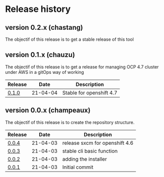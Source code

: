 # Release history

## version 0.2.x (chastang)

The objectif of this release is to get a stable release of this tool

## version 0.1.x (chauzu)

The objectif of this release is to get a release for managing OCP 4.7 cluster under AWS in a gitOps way of working

| Release                                                      | Date     | Description              |
| ------------------------------------------------------------ | -------- | ------------------------ |
| [0.1.0](https://github.com/startxfr/sxcm/releases/tag/0.1.0) | 21-04-04 | Stable for openshift 4.7 |

## version 0.0.x (champeaux)

The objectif of this release is to create the repository structure.

| Release                                                      | Date     | Description                    |
| ------------------------------------------------------------ | -------- | ------------------------------ |
| [0.0.4](https://github.com/startxfr/sxcm/releases/tag/0.0.4) | 21-04-03 | release sxcm for openshift 4.6 |
| [0.0.3](https://github.com/startxfr/sxcm/releases/tag/0.0.3) | 21-04-03 | stable cli basic function      |
| [0.0.2](https://github.com/startxfr/sxcm/releases/tag/0.0.2) | 21-04-03 | adding the installer           |
| [0.0.1](https://github.com/startxfr/sxcm/releases/tag/0.0.1) | 21-04-03 | Initial commit                 |
